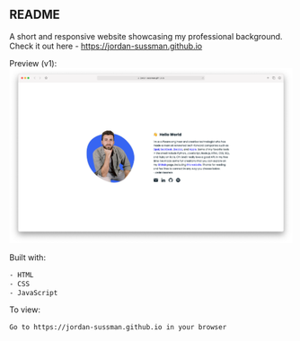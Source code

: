 ## README
A short and responsive website showcasing my professional background.
<br>
Check it out here - https://jordan-sussman.github.io

Preview (v1):
![](assets/img/website_screenshot.png)

Built with:
```
- HTML
- CSS
- JavaScript
```
To view:
```
Go to https://jordan-sussman.github.io in your browser
```
